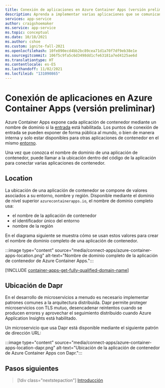 ```yaml
---
title: Conexión de aplicaciones en Azure Container Apps (versión preliminar)
description: Aprenda a implementar varias aplicaciones que se comunican de forma conjunta en Azure Container Apps.
services: app-service
author: craigshoemaker
ms.service: app-service
ms.topic: conceptual
ms.date: 10/18/2021
ms.author: cshoe
ms.custom: ignite-fall-2021
ms.openlocfilehash: 10fe890ecd4bb2bc89cea71d1a70f7df9eb38e1e
ms.sourcegitcommit: 106f5c9fa5c6d3498dd1cfe63181a7ed4125ae6d
ms.translationtype: HT
ms.contentlocale: es-ES
ms.lasthandoff: 11/02/2021
ms.locfileid: "131090865"
---
```

# <a name="connect-applications-in-azure-container-apps-preview"></a>Conexión de aplicaciones en Azure Container Apps (versión preliminar)

Azure Container Apps expone cada aplicación de contenedor mediante un nombre de dominio si la [entrada](ingress.md) está habilitada. Los puntos de conexión de entrada se pueden exponer de forma pública al mundo, o bien de manera interna y solo estar disponibles para otras aplicaciones de contenedor en el mismo [entorno](environment.md).

Una vez que conozca el nombre de dominio de una aplicación de contenedor, puede llamar a la ubicación dentro del código de la aplicación para conectar varias aplicaciones de contenedor.

## <a name="location"></a>Location

La ubicación de una aplicación de contenedor se compone de valores asociados a su entorno, nombre y región. Disponible mediante el dominio de nivel superior `azurecontainerapps.io`, el nombre de dominio completo usa:

- el nombre de la aplicación de contenedor
- el identificador único del entorno
- nombre de la región

En el diagrama siguiente se muestra cómo se usan estos valores para crear el nombre de dominio completo de una aplicación de contenedor.

:::image type="content" source="media/connect-apps/azure-container-apps-location.png" alt-text="Nombre de dominio completo de la aplicación de contenedor de Azure Container Apps.":::

[!INCLUDE [container-apps-get-fully-qualified-domain-name](../../includes/container-apps-get-fully-qualified-domain-name.md)]

## <a name="dapr-location"></a>Ubicación de Dapr

En el desarrollo de microservicios a menudo es necesario implementar patrones comunes a la arquitectura distribuida. Dapr permite proteger microservicios con TLS mutuo, desencadenar reintentos cuando se producen errores y aprovechar el seguimiento distribuido cuando Azure Application Insights está habilitado.

Un microservicio que usa Dapr está disponible mediante el siguiente patrón de dirección URL:

:::image type="content" source="media/connect-apps/azure-container-apps-location-dapr.png" alt-text="Ubicación de la aplicación de contenedor de Azure Container Apps con Dapr.":::

## <a name="next-steps"></a>Pasos siguientes

> [!div class="nextstepaction"]
> [Introducción](get-started.md)
